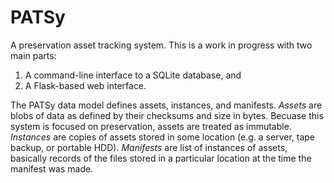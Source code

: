 # PATSy
A preservation asset tracking system. This is a work in progress with two main parts:

1. A command-line interface to a SQLite database, and 
2. A Flask-based web interface.

The PATSy data model defines assets, instances, and manifests. *Assets* are blobs of data as defined by their checksums and size in bytes. Becuase this system is focused on preservation, assets are treated as immutable. *Instances* are copies of assets stored in some location (e.g. a server, tape backup, or portable HDD).  *Manifests* are list of instances of assets, basically records of the files stored in a particular location at the time the manifest was made.
